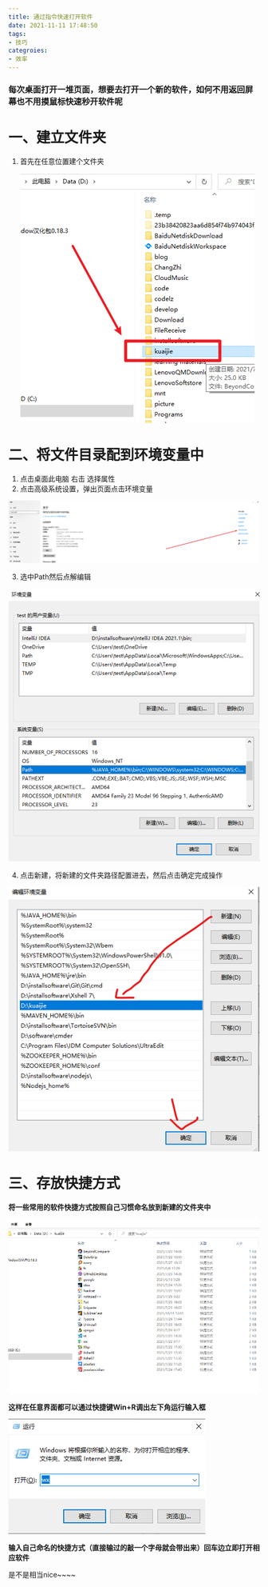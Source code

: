 ```yaml
---
title: 通过指令快速打开软件
date: 2021-11-11 17:48:50
tags:
- 技巧
categroies:
- 效率
---
```


### **每次桌面打开一堆页面，想要去打开一个新的软件，如何不用返回屏幕也不用摸鼠标快速秒开软件呢**

# 一、建立文件夹

1. 首先在任意位置建个文件夹

   ![image-20211111175928832](通过指令快速打开软件/image-20211111175928832.png)

<!--more-->

# 二、将文件目录配到环境变量中

1. 点击桌面此电脑 右击 选择属性
2. 点击高级系统设置，弹出页面点击环境变量

![image-20211111180102457](通过指令快速打开软件/image-20211111180102457.png)

3. 选中Path然后点解编辑

![image-20211111180233166](通过指令快速打开软件/image-20211111180233166.png)

4. 点击新建，将新建的文件夹路径配置进去，然后点击确定完成操作

![image-20211111180406382](通过指令快速打开软件/image-20211111180406382.png)



# 三、存放快捷方式

**将一些常用的软件快捷方式按照自己习惯命名放到新建的文件夹中**

<img src="通过指令快速打开软件/image-20211111180543035.png" alt="image-20211111180543035" style="zoom:67%;" />

**这样在任意界面都可以通过快捷键Win+R调出左下角运行输入框**

![image-20211111180706062](通过指令快速打开软件/image-20211111180706062.png)

**输入自己命名的快捷方式（直接输过的敲一个字母就会带出来）回车边立即打开相应软件**

是不是相当nice~~~~



